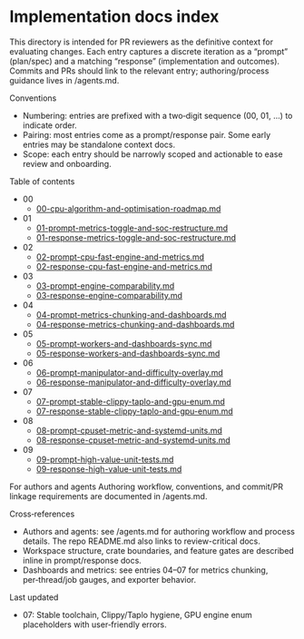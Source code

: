 # Implementation docs index

This directory is intended for PR reviewers as the definitive context for evaluating changes. Each entry captures a discrete iteration as a “prompt” (plan/spec) and a matching “response” (implementation and outcomes). Commits and PRs should link to the relevant entry; authoring/process guidance lives in /agents.md.

Conventions
- Numbering: entries are prefixed with a two‑digit sequence (00, 01, …) to indicate order.
- Pairing: most entries come as a prompt/response pair. Some early entries may be standalone context docs.
- Scope: each entry should be narrowly scoped and actionable to ease review and onboarding.

Table of contents
- 00
  - [00-cpu-algorithm-and-optimisation-roadmap.md](./00-cpu-algorithm-and-optimisation-roadmap.md)
- 01
  - [01-prompt-metrics-toggle-and-soc-restructure.md](./01-prompt-metrics-toggle-and-soc-restructure.md)
  - [01-response-metrics-toggle-and-soc-restructure.md](./01-response-metrics-toggle-and-soc-restructure.md)
- 02
  - [02-prompt-cpu-fast-engine-and-metrics.md](./02-prompt-cpu-fast-engine-and-metrics.md)
  - [02-response-cpu-fast-engine-and-metrics.md](./02-response-cpu-fast-engine-and-metrics.md)
- 03
  - [03-prompt-engine-comparability.md](./03-prompt-engine-comparability.md)
  - [03-response-engine-comparability.md](./03-response-engine-comparability.md)
- 04
  - [04-prompt-metrics-chunking-and-dashboards.md](./04-prompt-metrics-chunking-and-dashboards.md)
  - [04-response-metrics-chunking-and-dashboards.md](./04-response-metrics-chunking-and-dashboards.md)
- 05
  - [05-prompt-workers-and-dashboards-sync.md](./05-prompt-workers-and-dashboards-sync.md)
  - [05-response-workers-and-dashboards-sync.md](./05-response-workers-and-dashboards-sync.md)
- 06
  - [06-prompt-manipulator-and-difficulty-overlay.md](./06-prompt-manipulator-and-difficulty-overlay.md)
  - [06-response-manipulator-and-difficulty-overlay.md](./06-response-manipulator-and-difficulty-overlay.md)
- 07
  - [07-prompt-stable-clippy-taplo-and-gpu-enum.md](./07-prompt-stable-clippy-taplo-and-gpu-enum.md)
  - [07-response-stable-clippy-taplo-and-gpu-enum.md](./07-response-stable-clippy-taplo-and-gpu-enum.md)
- 08
  - [08-prompt-cpuset-metric-and-systemd-units.md](./08-prompt-cpuset-metric-and-systemd-units.md)
  - [08-response-cpuset-metric-and-systemd-units.md](./08-response-cpuset-metric-and-systemd-units.md)
- 09
  - [09-prompt-high-value-unit-tests.md](./09-prompt-high-value-unit-tests.md)
  - [09-response-high-value-unit-tests.md](./09-response-high-value-unit-tests.md)

For authors and agents
Authoring workflow, conventions, and commit/PR linkage requirements are documented in /agents.md.

Cross‑references
- Authors and agents: see /agents.md for authoring workflow and process details. The repo README.md also links to review-critical docs.
- Workspace structure, crate boundaries, and feature gates are described inline in prompt/response docs.
- Dashboards and metrics: see entries 04–07 for metrics chunking, per‑thread/job gauges, and exporter behavior.

Last updated
- 07: Stable toolchain, Clippy/Taplo hygiene, GPU engine enum placeholders with user‑friendly errors.